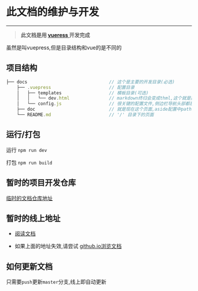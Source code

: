 # 此文档的维护与开发
----------
>**此文档是用 [ vueress ](https://vuepress.vuejs.org/zh) 开发完成**  

虽然是叫vuepress,但是目录结构和vue的是不同的

## 项目结构

```javascript
├── docs                               // 这个是主要的开发目录(必选)
    ├── .vuepress                      // 配置目录
    │   ├── templates                  // 模板目录(可选)
    │   │   └── dev.html               // markdown终归会变成thml,这个就是挂载模板(可选)
    │   └── config.js                  // 很关键的配置文件,侧边栏导航头部都是在这里配置的(必选)
    ├── doc                            // 就是现在这个页面,aside配置中path:'/doc/'即可
    └── README.md                      // '/' 目录下的页面
```
## 运行/打包

运行 `npm run dev`  

打包 `npm run build`

## 暂时的项目开发仓库

[临时的文档仓库地址](https://github.com/dogdogbrother/fe-doc)

## 暂时的线上地址

+ [阅读文档](http://148.70.108.11:5000)

+ 如果上面的地址失效,请尝试 [github.io浏览文档](https://github.com/dogdogbrother/fe-doc)

## 如何更新文档

只需要`push`更新`master`分支,线上即自动更新


